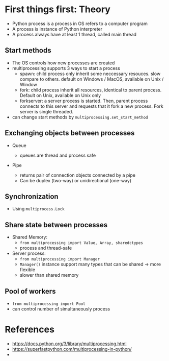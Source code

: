 

# First things first: Theory

- Python process is a process in OS refers to a computer program
- A process is instance of Python interpreter
- A process always have at least 1 thread, called main thread

## Start methods

- The OS controls how new processes are created
- multiprocessing supports 3 ways to start a process
  - spawn: child process only inherit some neccessary resouces. slow compare to others. default on Windows / MacOS, available on Unix / Window
  - fork: child process inherit all resources, identical to parent process. Default on Unix, available on Unix only
  - forkserver: a server process is started. Then, parent process connects to this server and requests that it fork a new process. Fork server is single threaded.
- can change start methods by `multiprocessing.set_start_method`

## Exchanging objects between processes

- Queue
  - queues are thread and process safe

- Pipe
  - returns pair of connection objects connected by a pipe
  - Can be duplex (two-way) or unidirectional (one-way) 

## Synchronization

- Using `multiprocess.Lock`

## Share state between processes

- Shared Memory: 
  - `from multiprocessing import Value, Array, sharedctypes`
  - process and thread-safe
- Server process:
  - `from multiprocessing import Manager`
  - `Manager()` instance support many types that can be shared -> more flexible
  - slower than shared memory

## Pool of workers

- `from multiprocessing import Pool`
- can control number of simultaneously process


# References

- https://docs.python.org/3/library/multiprocessing.html
- https://superfastpython.com/multiprocessing-in-python/
- 